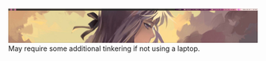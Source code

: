 ![preview](https://github.com/Roseyyx/configs/blob/main/waybar/gkQOVQD.png?raw=true)
May require some additional tinkering if not using a laptop.
